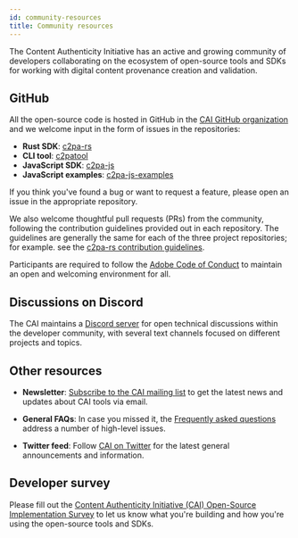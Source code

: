 ```yaml
---
id: community-resources
title: Community resources
---
```


The Content Authenticity Initiative has an active and growing community of developers collaborating on the ecosystem of open-source tools and SDKs for working with digital content provenance creation and validation.

## GitHub

All the open-source code is hosted in GitHub in the [CAI GitHub organization](https://github.com/contentauth) and we welcome input in the form of issues in the repositories:

- **Rust SDK**: [c2pa-rs](https://github.com/contentauth/c2pa-rs/issues)
- **CLI tool**: [c2patool](https://github.com/contentauth/c2patool/issues)
- **JavaScript SDK**: [c2pa-js](https://github.com/contentauth/c2pa-js/issues)
- **JavaScript examples**: [c2pa-js-examples](https://github.com/contentauth/c2pa-js-examples)

If you think you've found a bug or want to request a feature, please open an issue in the appropriate repository.

We also welcome thoughtful pull requests (PRs) from the community, following the contribution guidelines provided out in each repository. The guidelines are generally the same for each of the three project repositories; for example. see the [c2pa-rs contribution guidelines](https://github.com/contentauth/c2pa-rs/blob/main/CONTRIBUTING.md).

Participants are required to follow the [Adobe Code of Conduct](https://github.com/contentauth/c2pa-js/blob/main/CODE_OF_CONDUCT.md) to maintain an open and welcoming environment for all.

## Discussions on Discord

The CAI maintains a [Discord server](https://discord.gg/CAI) for open technical discussions within the developer community, with several text channels focused on different projects and topics.

## Other resources

- **Newsletter**: [Subscribe to the CAI mailing list](https://contentauthenticity.org/newsletter) to get the latest news and updates about CAI tools via email.

- **General FAQs**: In case you missed it, the [Frequently asked questions](https://contentauthenticity.org/faq) address a number of high-level issues.

- **Twitter feed**: Follow [CAI on Twitter](https://twitter.com/ContentAuth) for the latest general announcements and information.

## Developer survey

Please fill out the [Content Authenticity Initiative (CAI) Open-Source Implementation Survey](https://docs.google.com/forms/d/e/1FAIpQLSfXbDZ_0DfOlSkEutILaWZ4-Sjcs_sx7tkoYQl7cBUOOI7Uhw/viewform) to let us know what you're building and how you're using the open-source tools and SDKs.
